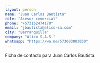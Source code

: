 ```yaml
---
layout: person
name: "Juan Carlos Bautista"
role: "Asesor comercial"
phone: "+573152474178"
email: "jbautista@alico-sa.com"
city: "Barranquilla"
company: "Alico S.A.S."
whatsapp: "https://wa.me/573003003030"
---
```


Ficha de contacto para Juan Carlos Bautista.
